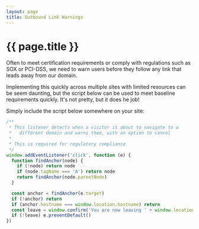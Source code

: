 ```yaml
---
layout: page
title: Outbound Link Warnings
---
```

# {{ page.title }}

Often to meet certification requirements or comply with regulations such as SOX
or PCI-DSS, we need to warn users before they follow any link that leads away
from our domain.

Implementing this quickly across multiple sites with limited resources can be
seem daunting, but the script below can be used to meet baseline requirements
quickly. It's not pretty, but it does he job!

Simply include the script below somewhere on your site:

```js
/**
 * This listener detects when a visitor is about to navigate to a
 *   different domain and warns them, with an option to cancel
 *
 * This is required for regulatory compliance
 */
window.addEventListener('click', function (e) {
  function findAnchor(node) {
    if (!node) return node
    if (node.tagName === 'A') return node
    return findAnchor(node.parentNode)
  }

  const anchor = findAnchor(e.target)
  if (!anchor) return
  if (anchor.hostname === window.location.hostname) return
  const leave = window.confirm('You are now leaving ' + window.location.hostname)
  if (!leave) e.preventDefault()
})
```
